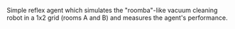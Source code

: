 Simple reflex agent which simulates the "roomba"-like vacuum cleaning robot in a 1x2 grid (rooms A and B) and measures the agent's performance. 
